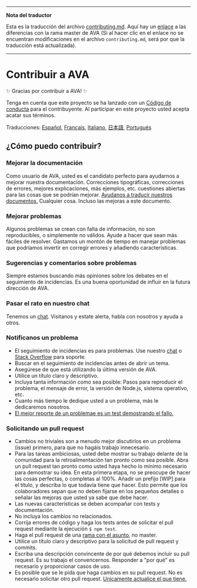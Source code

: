 ___
**Nota del traductor**

Esta es la traducción del archivo [contributing.md](https://github.com/avajs/ava/blob/master/contributing.md). Aquí hay un [enlace](https://github.com/avajs/ava/compare/4111f9483f2ff6a158b603735a712eee3ab074c4...master#diff-cc4aac3e9be04e0413c9520f223b493c) a las diferencias con la rama master de AVA (Si al hacer clic en el enlace no se encuentran modificaciones en el archivo `contributing.md`, será por que la traducción está actualizada).
___
# Contribuir a AVA

✨ Gracias por contribuir a AVA! ✨

Tenga en cuenta que este proyecto se ha lanzado con un [Código de conducta](code-of-conduct.md) para el contribuyente. Al participar en este proyecto usted acepta acatar sus términos.

Traducciones: [Español](https://github.com/avajs/ava-docs/blob/master/es_ES/contributing.md), [Français](https://github.com/avajs/ava-docs/blob/master/fr_FR/contributing.md), [Italiano](https://github.com/avajs/ava-docs/blob/master/it_IT/contributing.md), [日本語](https://github.com/avajs/ava-docs/blob/master/ja_JP/contributing.md), [Portugués](https://github.com/avajs/ava-docs/blob/master/pt_BR/contributing.md)

## ¿Cómo puedo contribuir?

### Mejorar la documentación

Como usuario de AVA, usted es el candidato perfecto para ayudarnos a mejorar nuestra documentación. Correcciones tipográficas, correcciones de errores, mejores explicaciones, más ejemplos, etc. cuestiones abiertas para las cosas que se podrían mejorar. [Ayudanos a traducir nuestros documentos.](https://github.com/avajs/ava-docs) Cualquier cosa. Incluso las mejoras a este documento.

### Mejorar problemas

Algunos problemas se crean con falta de información, no son reproducibles, o simplemente no válidos. Ayude a hacer que sean más fáciles de resolver. Gastamos un montón de tiempo en manejar problemas que podríamos invertir en corregir errores y añadiendo características.

### Sugerencias y comentarios sobre problemas

Siempre estamos buscando más opiniones sobre los debates en el seguimiento de incidencias. Es una buena oportunidad de influir en la futura dirección de AVA.

### Pasar el rato en nuestro chat

Tenemos un [chat](https://gitter.im/avajs/ava). Visitanos y estate alerta, habla con nosotros y ayuda a otros.

### Notificanos un problema

- El seguimiento de incidencias es para problemas. Use nuestro [chat](https://gitter.im/avajs/ava) o [Stack Overflow](https://stackoverflow.com/questions/tagged/ava) para soporte.
- Buscar en el seguimiento de incidencias antes de abrir un tema.
- Asegúrese de que está utilizando la última versión de AVA.
- Utilice un título claro y descriptivo.
- Incluya tanta información como sea posible: Pasos para reproducir el problema, el mensaje de error, la versión de Node.js, sistema operativo, etc.
- Cuanto más tiempo le dedique usted a un problema, más le dedicaremos nosotros.
- [El mejor reporte de un problemae es un test demostrando el fallo.](https://twitter.com/sindresorhus/status/579306280495357953)

### Solicitando un pull request

- Cambios no triviales son a menudo mejor discutirlos en un problema (issue) primero, para que no hagáis trabajo innecesario.
- Para las tareas ambiciosas, usted debe mostrar su trabajo delante de la comunidad para la retroalimentación tan pronto como sea posible. Abra un pull request tan pronto como usted haya hecho lo mínimo necesario para demostrar su idea. En esta primera etapa, no se preocupe de hacer las cosas perfectas, o completas al 100%. Añadir un prefijo [WIP] para el título, y describa lo que todavía tiene que hacer. Esto permite que los colaboradores sepan que no deben fijarse en los pequeños detalles o señalar las mejoras que usted ya sabe que debe hacer.
- Las nuevas características se deben acompañar con tests y documentación.
- No incluya los cambios no relacionados.
- Corrija errores de código y haga los tests antes de solicitar el pull request mediante la ejecución `$ npm test`.
- Haga el pull request de una [rama con el asunto](https://github.com/dchelimsky/rspec/wiki/Topic-Branches), no master.
- Utilice un título claro y descriptivo para la solicitud de pull request y commits.
- Escriba una descripción convincente de por qué debemos incluir su pull request. Es su trabajo el convencernos. Responder a "por qué" es necesario y proporcionar casos de uso.
- Es posible que se le pida que haga cambios en su pull request. No es necesario solicitar otro pull request. [Unicamente actualice el que tiene.](https://github.com/RichardLitt/docs/blob/master/amending-a-commit-guide.md)
